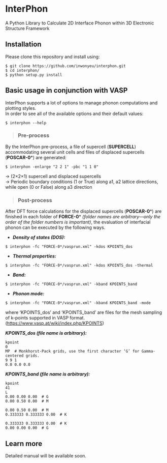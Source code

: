 # InterPhon

A Python Library to Calculate 2D Interface Phonon within 3D Electronic Structure Framework

## Installation

Please clone this repository and install using:

```
$ git clone https://github.com/inwonyeu/interphon.git
$ cd interphon/
$ python setup.py install
```

## Basic usage in conjunction with VASP

InterPhon supports a lot of options to manage phonon computations and plotting styles.  
In order to see all of the available options and their default values:

```
$ interphon --help
```

> ### Pre-process
By the InterPhon pre-process, a file of supercell (**SUPERCELL**) accommodating several unit cells and files of displaced supercells (**POSCAR-0***) are generated:

```
$ interphon -enlarge "2 2 1" -pbc "1 1 0"
```

-> (2×2×1) supercell and displaced supercells  
-> Periodic boundary conditions (1 or True) along a1, a2 lattice directions, while open (0 or False) along a3 direction

> ### Post-process
After DFT force calculations for the displaced supercells (**POSCAR-0***) are finished in each folder of **FORCE-0*** *(folder names are arbitrary—only the order of the folder numbers is important)*, the evaluation of interfacial phonon can be executed by the following ways.

- ***Density of states (DOS):***
```
$ interphon -fc "FORCE-0*/vasprun.xml" -kdos KPOINTS_dos
```

- ***Thermal properties:***
```
$ interphon -fc "FORCE-0*/vasprun.xml" -kdos KPOINTS_dos -thermal
```

- ***Band:***
```
$ interphon -fc "FORCE-0*/vasprun.xml" -kband KPOINTS_band
```

- ***Phonon mode:***
```
$ interphon -fc "FORCE-0*/vasprun.xml" -kband KPOINTS_band -mode
```

where ‘KPOINTS_dos’ and ‘KPOINTS_band’ are files for the mesh sampling of k-points supported in VASP format. (<https://www.vasp.at/wiki/index.php/KPOINTS>)

***KPOINTS_dos (file name is arbitrary):***
```
kpoint
0
MP  # Monkhorst-Pack grids, use the first character ‘G’ for Gamma-centered grids.
9 9 1
0.0 0.0 0.0
```

***KPOINTS_band (file name is arbitrary):***
```
kpoint
41
L
0.00 0.00 0.00  # G
0.00 0.50 0.00  # M

0.00 0.50 0.00  # M
0.333333 0.333333 0.00  # K

0.333333 0.333333 0.00  # K
0.00 0.00 0.00  # G
```

## Learn more
Detailed manual will be available soon.
